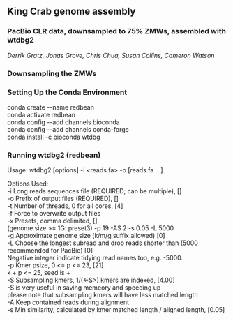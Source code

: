 ## King Crab genome assembly

### PacBio CLR data, downsampled to 75% ZMWs, assembled with wtdbg2

*Derrik Gratz, Jonas Grove, Chris Chua, Susan Collins, Cameron Watson*

### Downsampling the ZMWs

### Setting Up the Conda Environment

conda create --name redbean  
conda activate redbean  
conda config --add channels bioconda  
conda config --add channels conda-forge  
conda install -c bioconda wtdbg  

### Running wtdbg2 (redbean)

Usage: wtdbg2 [options] -i <reads.fa> -o <prefix> [reads.fa ...]  
  
Options Used:  
 -i <string> Long reads sequences file (REQUIRED; can be multiple), []  
 -o <string> Prefix of output files (REQUIRED), []  
 -t <int>    Number of threads, 0 for all cores, [4]  
 -f          Force to overwrite output files  
 -x <string> Presets, comma delimited, []  
            (genome size >= 1G: preset3) -p 19 -AS 2 -s 0.05 -L 5000  
 -g <number> Approximate genome size (k/m/g suffix allowed) [0]  
 -L <int>    Choose the longest subread and drop reads shorter than <int> (5000 recommended for PacBio) [0]  
             Negative integer indicate tidying read names too, e.g. -5000.  
 -p <int>    Kmer psize, 0 <= p <= 23, [21]  
             k + p <= 25, seed is <k-mer>+<p-homopolymer-compressed>  
 -S <float>  Subsampling kmers, 1/(<-S>) kmers are indexed, [4.00]  
             -S is very useful in saving memeory and speeding up  
             please note that subsampling kmers will have less matched length  
 -A          Keep contained reads during alignment  
 -s <float>  Min similarity, calculated by kmer matched length / aligned length, [0.05]  
